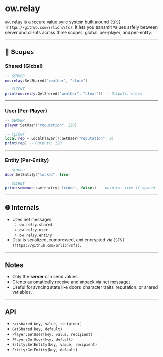 # ow.relay

`ow.relay` is a secure value sync system built around `[SFS](https://github.com/Srlion/sfs)`. It lets you transmit values safely between server and clients across three scopes: global, per-player, and per-entity.

---

## 🔧 Scopes

### Shared (Global)

```lua
-- SERVER
ow.relay:SetShared("weather", "storm")

-- CLIENT
print(ow.relay:GetShared("weather", "clear")) -- Outputs: storm
```

---

### User (Per-Player)

```lua
-- SERVER
player:SetUser("reputation", 120)

-- CLIENT
local rep = LocalPlayer():GetUser("reputation", 0)
print(rep) -- Outputs: 120
```

---

### Entity (Per-Entity)

```lua
-- SERVER
door:SetEntity("locked", true)

-- CLIENT
print(someDoor:GetEntity("locked", false)) -- Outputs: true if synced
```

---

## 🌐 Internals

- Uses net messages:
  - `ow.relay.shared`
  - `ow.relay.user`
  - `ow.relay.entity`
- Data is serialized, compressed, and encrypted via `[SFS](https://github.com/Srlion/sfs)`.

---

## Notes

- Only the **server** can send values.
- Clients automatically receive and unpack via net messages.
- Useful for syncing state like doors, character traits, reputation, or shared variables.

---

## API

- `SetShared(key, value, recipient)`
- `GetShared(key, default)`
- `Player:SetUser(key, value, recipient)`
- `Player:GetUser(key, default)`
- `Entity:SetEntity(key, value, recipient)`
- `Entity:GetEntity(key, default)`

